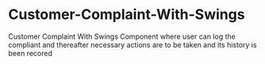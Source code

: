 # Customer-Complaint-With-Swings

Customer Complaint With Swings Component where user can log the compliant and thereafter necessary actions are to be taken and its history is been recored
